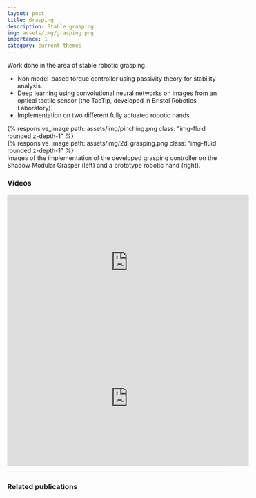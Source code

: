 ```yaml
---
layout: post
title: Grasping
description: Stable grasping 
img: assets/img/grasping.png
importance: 1
category: current themes
---
```


Work done in the area of stable robotic grasping.
* Non model-based torque controller using passivity theory for stability analysis.
* Deep learning using convolutional neural networks on images from an optical tactile sensor (the TacTip, developed in Bristol Robotics Laboratory).
* Implementation on two different fully actuated robotic hands.

<div class="row mt-3">
    <div class="col-sm mt-3 mt-md-0">
        {% responsive_image path: assets/img/pinching.png class: "img-fluid rounded z-depth-1" %}
    </div>
    <div class="col-sm mt-3 mt-md-0">
        {% responsive_image path: assets/img/2d_grasping.png class: "img-fluid rounded z-depth-1" %}
    </div>
</div>
<div class="caption">
    Images of the implementation of the developed grasping controller on the Shadow Modular Grasper (left) and a prototype robotic hand (right).
</div>

### Videos

<iframe width="560" height="315" src="https://www.youtube.com/embed/rfQesw3FDA4" title="YouTube video player" frameborder="0" allow="accelerometer; autoplay; clipboard-write; encrypted-media; gyroscope; picture-in-picture" allowfullscreen></iframe>

<iframe width="560" height="315" src="https://www.youtube.com/embed/A6WuCj2WzzM" title="YouTube video player" frameborder="0" allow="accelerometer; autoplay; clipboard-write; encrypted-media; gyroscope; picture-in-picture" allowfullscreen></iframe>

--- 
### Related publications

